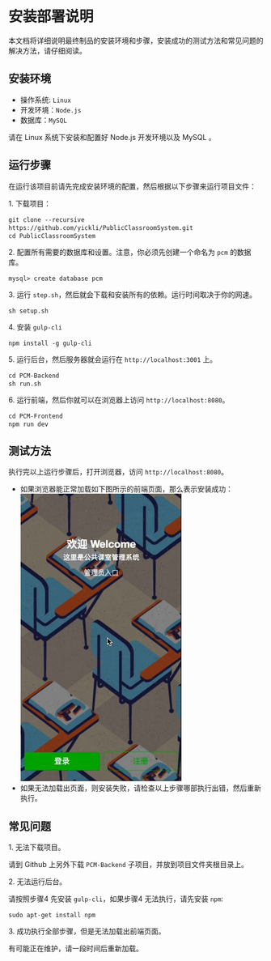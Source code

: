 ﻿# 安装部署说明

本文档将详细说明最终制品的安装环境和步骤，安装成功的测试方法和常见问题的解决方法，请仔细阅读。

## 安装环境
- 操作系统: `Linux`
- 开发环境：`Node.js`
- 数据库：`MySQL`

请在 Linux 系统下安装和配置好 Node.js 开发环境以及 MySQL 。

## 运行步骤
在运行该项目前请先完成安装环境的配置，然后根据以下步骤来运行项目文件：

1\. 下载项目：

```shell
git clone --recursive https://github.com/yickli/PublicClassroomSystem.git
cd PublicClassroomSystem
```
2\. 配置所有需要的数据库和设置。注意，你必须先创建一个命名为 `pcm` 的数据库。

```shell
mysql> create database pcm
```
3\. 运行 `step.sh`，然后就会下载和安装所有的依赖。运行时间取决于你的网速。

```shell
sh setup.sh
```
4\. 安装 `gulp-cli`

```shell
npm install -g gulp-cli
```
5\. 运行后台，然后服务器就会运行在 `http://localhost:3001` 上。

```shell
cd PCM-Backend
sh run.sh
```
6\. 运行前端，然后你就可以在浏览器上访问 `http://localhost:8080`。

```shell
cd PCM-Frontend
npm run dev
```
## 测试方法
执行完以上运行步骤后，打开浏览器，访问 `http://localhost:8080`。

- 如果浏览器能正常加载如下图所示的前端页面，那么表示安装成功：
![user-01][1]
- 如果无法加载出页面，则安装失败，请检查以上步骤哪部执行出错，然后重新执行。

## 常见问题

1\. 无法下载项目。

请到 Github 上另外下载 `PCM-Backend` 子项目，并放到项目文件夹根目录上。

2\. 无法运行后台。

请按照步骤4 先安装 `gulp-cli`，如果步骤4 无法执行，请先安装 `npm`:
  
```shell
sudo apt-get install npm
```
3\. 成功执行全部步骤，但是无法加载出前端页面。

有可能正在维护，请一段时间后重新加载。

  [1]: DocumentPics/user-01.jpg
